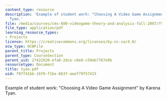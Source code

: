 ```yaml
---
content_type: resource
description: 'Example of student work: "Choosing A Video Game Assignment" by Karena
  Tyan.'
file: /media/courses/cms-600-videogame-theory-and-analysis-fall-2007/f97f41bb16f0f1be863faeef79f57415_tyan.pdf
file_type: application/pdf
learning_resource_types:
- Projects
license: https://creativecommons.org/licenses/by-nc-sa/4.0/
ocw_type: OCWFile
parent_title: Projects
parent_type: CourseSection
parent_uid: 27422620-efa8-2dce-c8e8-c59eb7767e9b
resourcetype: Document
title: tyan.pdf
uid: f97f41bb-16f0-f1be-863f-aeef79f57415
---
```

Example of student work: "Choosing A Video Game Assignment" by Karena Tyan.